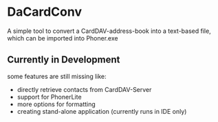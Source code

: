 # DaCardConv
A simple tool to convert a CardDAV-address-book into a text-based file, which can be imported into Phoner.exe

## Currently in Development
some features are still missing like:

- directly retrieve contacts from CardDAV-Server
- support for PhonerLite
- more options for formatting
- creating stand-alone application (currently runs in IDE only)
